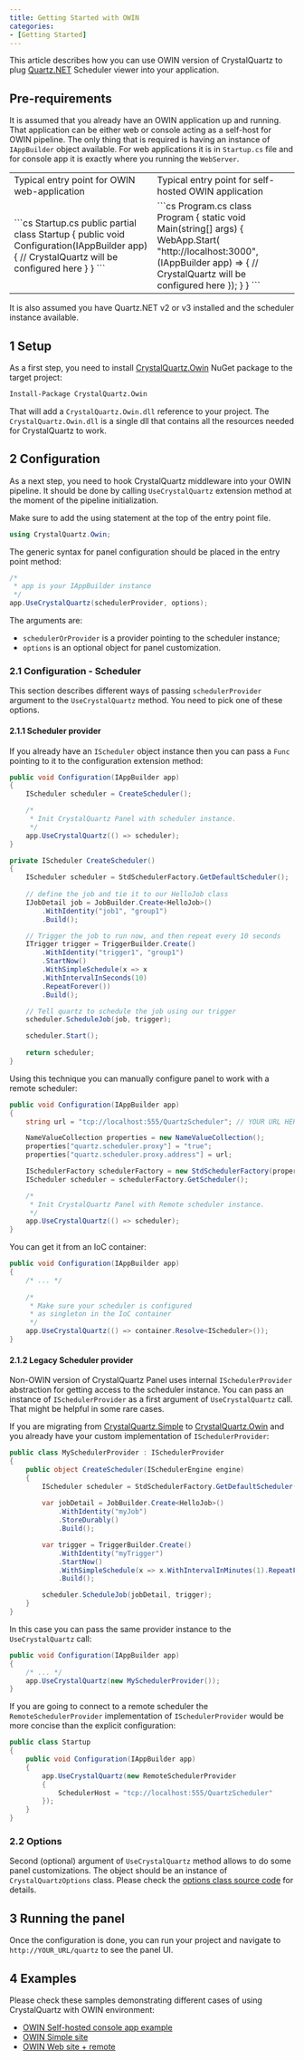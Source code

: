 ```yaml
---
title: Getting Started with OWIN
categories:
- [Getting Started]
---
```


This article describes how you can use OWIN version of CrystalQuartz to
plug [Quartz.NET](http://www.quartz-scheduler.net/) Scheduler viewer into
your application.

<!--more-->

## Pre-requirements ##

It is assumed that you already have an OWIN application up and running.
That application can be either web or console acting as a self-host for
OWIN pipeline. The only thing that is required is having an instance of
`IAppBuilder` object available. For web applications it is in `Startup.cs` 
file and for console app it is exactly where you running the `WebServer`.
 
<table class="code-split-table">
<tr class="description">
    <td>Typical entry point for OWIN web-application</td>
    <td>Typical entry point for self-hosted OWIN application</td>
</tr>
<tr class="code">
<td>
```cs Startup.cs
public partial class Startup
{
    public void Configuration(IAppBuilder app)
    {
        // CrystalQuartz will be configured here
    }
}
```
</td>
<td>
```cs Program.cs
class Program
{
    static void Main(string[] args)
    {
        WebApp.Start(
            "http://localhost:3000", 
            (IAppBuilder app) => {
                // CrystalQuartz will be configured here
            });
    }
}
```
</td>
</tr>
</table>

It is also assumed you have Quartz.NET v2 or v3 installed and the scheduler 
instance available.

## 1 Setup ##

As a first step, you need to install
[CrystalQuartz.Owin](http://nuget.org/List/Packages/CrystalQuartz.Owin)
NuGet package to the target project:

```bash
Install-Package CrystalQuartz.Owin
```

That will add a `CrystalQuartz.Owin.dll` reference to your project.
The `CrystalQuartz.Owin.dll` is a single dll that contains all the
resources needed for CrystalQuartz to work.

## 2 Configuration ##

As a next step, you need to hook CrystalQuartz middleware into your 
OWIN pipeline. It should be done by calling `UseCrystalQuartz` 
extension method at the moment of the pipeline initialization. 

Make sure to add the using statement at the top of the entry point file.

```cs
using CrystalQuartz.Owin;
```

The generic syntax for panel configuration should be placed in the entry 
point method:

```cs
/*
 * app is your IAppBuilder instance
 */
app.UseCrystalQuartz(schedulerProvider, options);
```

The arguments are:

* `schedulerOrProvider` is a provider pointing to the scheduler instance;
* `options` is an optional object for panel customization.

### 2.1 Configuration - Scheduler

This section describes different ways of passing `schedulerProvider` argument
to the `UseCrystalQuartz` method. You need to pick one of these options.

#### 2.1.1 Scheduler provider

If you already have an `IScheduler` object instance then you can pass a `Func` 
pointing to it to the configuration extension method:

```cs
public void Configuration(IAppBuilder app)
{
    IScheduler scheduler = CreateScheduler();

    /*
     * Init CrystalQuartz Panel with scheduler instance.
     */
    app.UseCrystalQuartz(() => scheduler);
}

private IScheduler CreateScheduler() 
{
    IScheduler scheduler = StdSchedulerFactory.GetDefaultScheduler();
    
    // define the job and tie it to our HelloJob class
    IJobDetail job = JobBuilder.Create<HelloJob>()
        .WithIdentity("job1", "group1")
        .Build();

    // Trigger the job to run now, and then repeat every 10 seconds
    ITrigger trigger = TriggerBuilder.Create()
        .WithIdentity("trigger1", "group1")
        .StartNow()
        .WithSimpleSchedule(x => x
        .WithIntervalInSeconds(10)
        .RepeatForever())
        .Build();

    // Tell quartz to schedule the job using our trigger
    scheduler.ScheduleJob(job, trigger);

    scheduler.Start();
    
    return scheduler;
}
```

Using this technique you can manually configure panel to work with a
remote scheduler:

```cs
public void Configuration(IAppBuilder app)
{
    string url = "tcp://localhost:555/QuartzScheduler"; // YOUR URL HERE

    NameValueCollection properties = new NameValueCollection();
    properties["quartz.scheduler.proxy"] = "true";
    properties["quartz.scheduler.proxy.address"] = url; 

    ISchedulerFactory schedulerFactory = new StdSchedulerFactory(properties);
    IScheduler scheduler = schedulerFactory.GetScheduler();

    /*
     * Init CrystalQuartz Panel with Remote scheduler instance.
     */
    app.UseCrystalQuartz(() => scheduler);
}
```

You can get it from an IoC container:

```cs
public void Configuration(IAppBuilder app)
{
    /* ... */
    
    /* 
     * Make sure your scheduler is configured
     * as singleton in the IoC container 
     */
    app.UseCrystalQuartz(() => container.Resolve<IScheduler>());
}
```

#### 2.1.2 Legacy Scheduler provider

Non-OWIN version of CrystalQuartz Panel uses internal `ISchedulerProvider` abstraction for 
getting access to the scheduler instance. You can pass an instance of `ISchedulerProvider` 
as a first argument of `UseCrystalQuartz` call. That might be helpful in some rare cases.

If you are migrating from [CrystalQuartz.Simple](http://nuget.org/List/Packages/CrystalQuartz.Simple) to 
[CrystalQuartz.Owin](http://nuget.org/List/Packages/CrystalQuartz.Owin) and you already have 
your custom implementation of `ISchedulerProvider`: 

```cs
public class MySchedulerProvider : ISchedulerProvider
{
    public object CreateScheduler(ISchedulerEngine engine)
    {
        IScheduler scheduler = StdSchedulerFactory.GetDefaultScheduler();
        
        var jobDetail = JobBuilder.Create<HelloJob>()
            .WithIdentity("myJob")
            .StoreDurably()
            .Build();

        var trigger = TriggerBuilder.Create()
            .WithIdentity("myTrigger")
            .StartNow()
            .WithSimpleSchedule(x => x.WithIntervalInMinutes(1).RepeatForever())
            .Build();

        scheduler.ScheduleJob(jobDetail, trigger);
    }
}
```

In this case you can pass the same provider instance to the `UseCrystalQuartz` call:

```cs
public void Configuration(IAppBuilder app)
{
    /* ... */
    app.UseCrystalQuartz(new MySchedulerProvider());
}
```

If you are going to connect to a remote scheduler the `RemoteSchedulerProvider` 
implementation of `ISchedulerProvider` would be more concise than the explicit
configuration:

```cs
public class Startup
{
    public void Configuration(IAppBuilder app)
    {
        app.UseCrystalQuartz(new RemoteSchedulerProvider
        {
            SchedulerHost = "tcp://localhost:555/QuartzScheduler"
        });
    }
}
```

### 2.2 Options

Second (optional) argument of `UseCrystalQuartz` method allows to do some panel customizations. 
The object should be an instance of `CrystalQuartzOptions` class. Please check the [options class
source code](https://github.com/guryanovev/CrystalQuartz/blob/master/src/CrystalQuartz.Application/CrystalQuartzOptions.cs) for details.

## 3 Running the panel ##

Once the configuration is done, you can run your project and navigate to `http://YOUR_URL/quartz` 
to see the panel UI. 

## 4 Examples ##

Please check these samples demonstrating different cases of using CrystalQuartz with OWIN environment:

- [OWIN Self-hosted console app example](//github.com/guryanovev/CrystalQuartz/tree/master/examples/01_Owin_SelfHosted)
- [OWIN Simple site](//github.com/guryanovev/CrystalQuartz/tree/master/examples/02_Owin_Web_Simple)
- [OWIN Web site + remote](//github.com/guryanovev/CrystalQuartz/tree/master/examples/03_Owin_Web_Remote)

